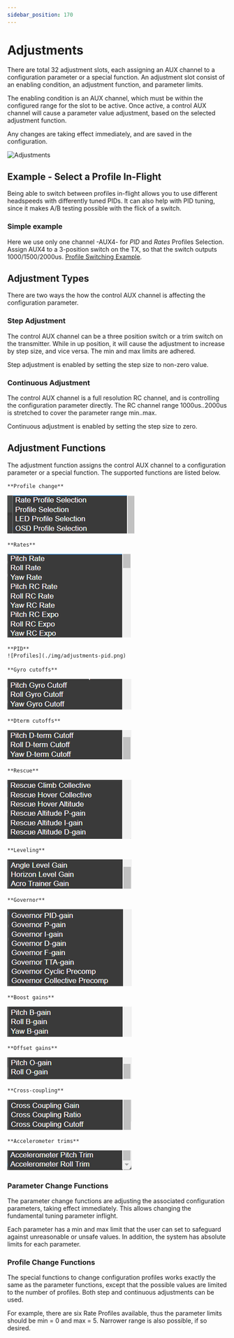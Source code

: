 ```yaml
---
sidebar_position: 170
---
```


# Adjustments

There are total 32 adjustment slots, each assigning an AUX channel to a configuration parameter or a special function. An adjustment slot consist of an enabling condition, an adjustment function, and parameter limits.

The enabling condition is an AUX channel, which must be within the configured range for the slot to be active. Once active, a control AUX channel will cause a parameter value adjustment, based on the selected adjustment function.

Any changes are taking effect immediately, and are saved in the configuration.

![Adjustments](./img/adjustments-main.png)


## Example - Select a Profile In-Flight

Being able to switch between profiles in-flight allows you to use different headspeeds with differently tuned PIDs. It can also help with PID tuning, since it makes A/B testing possible with the flick of a switch.

### Simple example

Here we use only one channel -AUX4- for *PID* and *Rates* Profiles Selection. Assign AUX4 to a 3-position switch on the TX, so that the switch outputs 1000/1500/2000us. [Profile Switching Example](../Tutorial-Walkthroughs/Profile-switching-example.md).

## Adjustment Types

There are two ways the how the control AUX channel is affecting the configuration parameter.

### Step Adjustment

The control AUX channel can be a three position switch or a trim switch on the transmitter. While in up position, it will cause the adjustment to increase by step size, and vice versa. The min and max limits are adhered.

Step adjustment is enabled by setting the step size to non-zero value.

### Continuous Adjustment

The control AUX channel is a full resolution RC channel, and is controlling the configuration parameter directly. The RC channel range 1000us..2000us is stretched to cover the parameter range min..max.

Continuous adjustment is enabled by setting the step size to zero.

## Adjustment Functions

The adjustment function assigns the control AUX channel to a configuration parameter or a special function. The supported functions are listed below.

    **Profile change**  
![Profiles](./img/adjustments-profiles.png)  

    **Rates**  
![Profiles](./img/adjustments-rates.png)  

    **PID**  
    ![Profiles](./img/adjustments-pid.png)  

    **Gyro cutoffs**  
![Profiles](./img/adjustments-cuttoff.png)  

    **Dterm cutoffs**  
![Profiles](./img/adjustments-dterm.png)  

    **Rescue**  
![Profiles](./img/adjustments-rescue.png)  

    **Leveling**  
![Profiles](./img/adjustments-level.png)  

    **Governor**  
![Profiles](./img/adjustments-gov.png)  

    **Boost gains**  
![Profiles](./img/adjustments-boost.png)  

    **Offset gains**  
![Profiles](./img/adjustments-offset.png)  

    **Cross-coupling**  
![Profiles](./img/adjustments-coupling.png)  

    **Accelerometer trims**  
![Profiles](./img/adjustments-trim.png)  


### Parameter Change Functions

The parameter change functions are adjusting the associated configuration parameters, taking effect immediately. This allows changing the fundamental tuning parameter inflight.

Each parameter has a min and max limit that the user can set to safeguard against unreasonable or unsafe values. In addition, the system has absolute limits for each parameter.

### Profile Change Functions

The special functions to change configuration profiles works exactly the same as the parameter functions, except that the possible values are limited to the number of profiles. Both step and continuous adjustments can be used.

For example, there are six Rate Profiles available, thus the parameter limits should be min = 0 and max = 5. Narrower range is also possible, if so desired.

